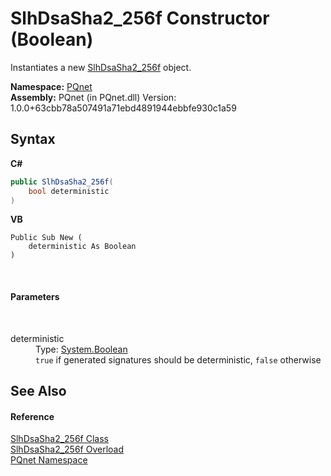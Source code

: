 # SlhDsaSha2_256f Constructor (Boolean)
 

Instantiates a new <a href="71ba8a04-2fe3-908c-57f5-306da49efb9c">SlhDsaSha2_256f</a> object.

**Namespace:**&nbsp;<a href="fc4f881f-e121-9cf0-ed49-65bf6b5a005d">PQnet</a><br />**Assembly:**&nbsp;PQnet (in PQnet.dll) Version: 1.0.0+63cbb78a507491a71ebd4891944ebbfe930c1a59

## Syntax

**C#**<br />
``` C#
public SlhDsaSha2_256f(
	bool deterministic
)
```

**VB**<br />
``` VB
Public Sub New ( 
	deterministic As Boolean
)
```

<br />

#### Parameters
&nbsp;<dl><dt>deterministic</dt><dd>Type: <a href="https://docs.microsoft.com/dotnet/api/system.boolean" target="_blank" rel="noopener noreferrer">System.Boolean</a><br />`true` if generated signatures should be deterministic, `false` otherwise</dd></dl>

## See Also


#### Reference
<a href="71ba8a04-2fe3-908c-57f5-306da49efb9c">SlhDsaSha2_256f Class</a><br /><a href="9a4a40ae-ff84-5208-07f1-4e78707caab2">SlhDsaSha2_256f Overload</a><br /><a href="fc4f881f-e121-9cf0-ed49-65bf6b5a005d">PQnet Namespace</a><br />